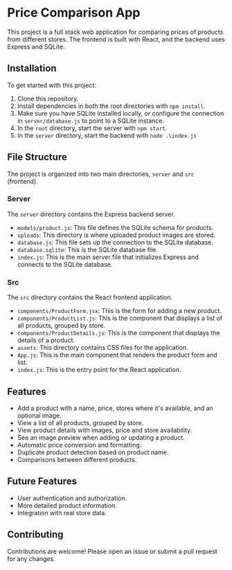 # Price Comparison App

This project is a full stack web application for comparing prices of products from different stores. The frontend is built with React, and the backend uses Express and SQLite.

## Installation

To get started with this project:

1. Clone this repository.
2. Install dependencies in both the root directories with `npm install`.
3. Make sure you have SQLite installed locally, or configure the connection in `server/database.js` to point to a SQLite instance.
4. In the `root` directory, start the server with `npm start`.
5. In the `server` directory, start the backend with `node .\index.js`

## File Structure

The project is organized into two main directories, `server` and `src` (frontend).

### Server

The `server` directory contains the Express backend server.

- `models/product.js`: This file defines the SQLite schema for products.
- `uploads`: This directory is where uploaded product images are stored.
- `database.js`: This file sets up the connection to the SQLite database.
- `database.sqlite`: This is the SQLite database file.
- `index.js`: This is the main server file that initializes Express and connects to the SQLite database.

### Src

The `src` directory contains the React frontend application.

- `components/ProductForm.jsx`: This is the form for adding a new product.
- `components/ProductList.js`: This is the component that displays a list of all products, grouped by store.
- `components/ProductDetails.js`: This is the component that displays the details of a product.
- `assets`: This directory contains CSS files for the application.
- `App.js`: This is the main component that renders the product form and list.
- `index.js`: This is the entry point for the React application.

## Features

- Add a product with a name, price, stores where it's available, and an optional image.
- View a list of all products, grouped by store.
- View product details with images, price and store availability.
- See an image preview when adding or updating a product.
- Automatic price conversion and formatting.
- Duplicate product detection based on product name.
- Comparisons between different products.

## Future Features

- User authentication and authorization.
- More detailed product information.
- Integration with real store data.

## Contributing

Contributions are welcome! Please open an issue or submit a pull request for any changes.